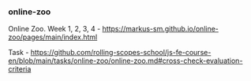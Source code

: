 ### online-zoo

Online Zoo. Week 1, 2, 3, 4 - https://markus-sm.github.io/online-zoo/pages/main/index.html

Task - https://github.com/rolling-scopes-school/js-fe-course-en/blob/main/tasks/online-zoo/online-zoo.md#cross-check-evaluation-criteria
